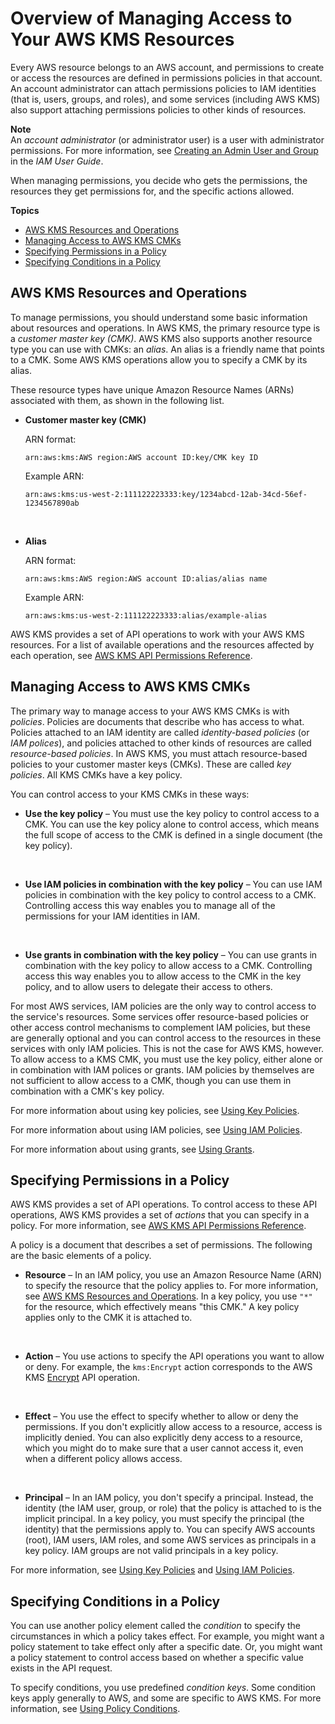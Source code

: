 # Overview of Managing Access to Your AWS KMS Resources<a name="control-access-overview"></a>

Every AWS resource belongs to an AWS account, and permissions to create or access the resources are defined in permissions policies in that account\. An account administrator can attach permissions policies to IAM identities \(that is, users, groups, and roles\), and some services \(including AWS KMS\) also support attaching permissions policies to other kinds of resources\.

**Note**  
An *account administrator* \(or administrator user\) is a user with administrator permissions\. For more information, see [Creating an Admin User and Group](http://docs.aws.amazon.com/IAM/latest/UserGuide/getting-started_create-admin-group.html) in the *IAM User Guide*\.

When managing permissions, you decide who gets the permissions, the resources they get permissions for, and the specific actions allowed\.

**Topics**
+ [AWS KMS Resources and Operations](#kms-resources-operations)
+ [Managing Access to AWS KMS CMKs](#managing-access)
+ [Specifying Permissions in a Policy](#overview-policy-elements)
+ [Specifying Conditions in a Policy](#overview-policy-conditions)

## AWS KMS Resources and Operations<a name="kms-resources-operations"></a>

To manage permissions, you should understand some basic information about resources and operations\. In AWS KMS, the primary resource type is a *customer master key \(CMK\)*\. AWS KMS also supports another resource type you can use with CMKs: an *alias*\. An alias is a friendly name that points to a CMK\. Some AWS KMS operations allow you to specify a CMK by its alias\.

These resource types have unique Amazon Resource Names \(ARNs\) associated with them, as shown in the following list\.
+ **Customer master key \(CMK\)**

  ARN format:

  `arn:aws:kms:AWS region:AWS account ID:key/CMK key ID`

  Example ARN:

  `arn:aws:kms:us-west-2:111122223333:key/1234abcd-12ab-34cd-56ef-1234567890ab`

   
+ **Alias**

  ARN format:

  `arn:aws:kms:AWS region:AWS account ID:alias/alias name`

  Example ARN:

  `arn:aws:kms:us-west-2:111122223333:alias/example-alias`

AWS KMS provides a set of API operations to work with your AWS KMS resources\. For a list of available operations and the resources affected by each operation, see [AWS KMS API Permissions Reference](kms-api-permissions-reference.md)\.

## Managing Access to AWS KMS CMKs<a name="managing-access"></a>

The primary way to manage access to your AWS KMS CMKs is with *policies*\. Policies are documents that describe who has access to what\. Policies attached to an IAM identity are called *identity\-based policies* \(or *IAM polices*\), and policies attached to other kinds of resources are called *resource\-based policies*\. In AWS KMS, you must attach resource\-based policies to your customer master keys \(CMKs\)\. These are called *key policies*\. All KMS CMKs have a key policy\.

You can control access to your KMS CMKs in these ways:
+ **Use the key policy** – You must use the key policy to control access to a CMK\. You can use the key policy alone to control access, which means the full scope of access to the CMK is defined in a single document \(the key policy\)\.

   
+ **Use IAM policies in combination with the key policy** – You can use IAM policies in combination with the key policy to control access to a CMK\. Controlling access this way enables you to manage all of the permissions for your IAM identities in IAM\.

   
+ **Use grants in combination with the key policy** – You can use grants in combination with the key policy to allow access to a CMK\. Controlling access this way enables you to allow access to the CMK in the key policy, and to allow users to delegate their access to others\.

For most AWS services, IAM policies are the only way to control access to the service's resources\. Some services offer resource\-based policies or other access control mechanisms to complement IAM policies, but these are generally optional and you can control access to the resources in these services with only IAM policies\. This is not the case for AWS KMS, however\. To allow access to a KMS CMK, you must use the key policy, either alone or in combination with IAM polices or grants\. IAM policies by themselves are not sufficient to allow access to a CMK, though you can use them in combination with a CMK's key policy\.

For more information about using key policies, see [Using Key Policies](key-policies.md)\.

For more information about using IAM policies, see [Using IAM Policies](iam-policies.md)\.

For more information about using grants, see [Using Grants](grants.md)\.

## Specifying Permissions in a Policy<a name="overview-policy-elements"></a>

AWS KMS provides a set of API operations\. To control access to these API operations, AWS KMS provides a set of *actions* that you can specify in a policy\. For more information, see [AWS KMS API Permissions Reference](kms-api-permissions-reference.md)\.

A policy is a document that describes a set of permissions\. The following are the basic elements of a policy\.
+ **Resource** – In an IAM policy, you use an Amazon Resource Name \(ARN\) to specify the resource that the policy applies to\. For more information, see [AWS KMS Resources and Operations](#kms-resources-operations)\. In a key policy, you use `"*"` for the resource, which effectively means "this CMK\." A key policy applies only to the CMK it is attached to\.

   
+ **Action** – You use actions to specify the API operations you want to allow or deny\. For example, the `kms:Encrypt` action corresponds to the AWS KMS [Encrypt](http://docs.aws.amazon.com/kms/latest/APIReference/API_Encrypt.html) API operation\.

   
+ **Effect** – You use the effect to specify whether to allow or deny the permissions\. If you don't explicitly allow access to a resource, access is implicitly denied\. You can also explicitly deny access to a resource, which you might do to make sure that a user cannot access it, even when a different policy allows access\.

   
+ **Principal** – In an IAM policy, you don't specify a principal\. Instead, the identity \(the IAM user, group, or role\) that the policy is attached to is the implicit principal\. In a key policy, you must specify the principal \(the identity\) that the permissions apply to\. You can specify AWS accounts \(root\), IAM users, IAM roles, and some AWS services as principals in a key policy\. IAM groups are not valid principals in a key policy\.

For more information, see [Using Key Policies](key-policies.md) and [Using IAM Policies](iam-policies.md)\.

## Specifying Conditions in a Policy<a name="overview-policy-conditions"></a>

You can use another policy element called the *condition* to specify the circumstances in which a policy takes effect\. For example, you might want a policy statement to take effect only after a specific date\. Or, you might want a policy statement to control access based on whether a specific value exists in the API request\.

To specify conditions, you use predefined *condition keys*\. Some condition keys apply generally to AWS, and some are specific to AWS KMS\. For more information, see [Using Policy Conditions](policy-conditions.md)\.